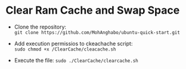 # Clear Ram Cache and Swap Space

- Clone the repository:  
  `git clone https://github.com/MohAnghabo/ubuntu-quick-start.git`

- Add execution permissios to ckeachache script:  
  `sudo chmod +x /ClearCache/cleacache.sh`

- Execute the file:
  `sudo ./ClearCache/clearcache.sh`